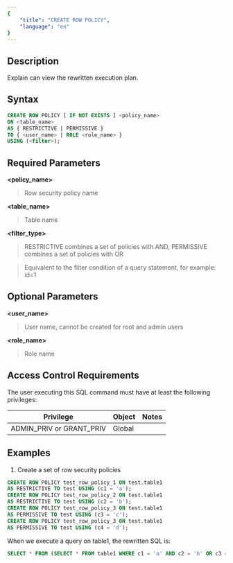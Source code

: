 ```yaml
---
{
    "title": "CREATE ROW POLICY",
    "language": "en"
}
---
```


## Description

Explain can view the rewritten execution plan. 

## Syntax

```sql
CREATE ROW POLICY [ IF NOT EXISTS ] <policy_name> 
ON <table_name> 
AS { RESTRICTIVE | PERMISSIVE } 
TO { <user_name> | ROLE <role_name> } 
USING (<filter>);
```
## Required Parameters

**<policy_name>**

> Row security policy name

**<table_name>**

> Table name

**<filter_type>**

> RESTRICTIVE combines a set of policies with AND, PERMISSIVE combines a set of policies with OR



> Equivalent to the filter condition of a query statement, for example: id=1

## Optional Parameters

**<user_name>**

> User name, cannot be created for root and admin users

**<role_name>**

> Role name

## Access Control Requirements

The user executing this SQL command must have at least the following privileges:

| Privilege                | Object | Notes |
| ------------------------ | ------ | ----- |
| ADMIN_PRIV or GRANT_PRIV | Global |       |

## Examples

1. Create a set of row security policies

  ```sql
  CREATE ROW POLICY test_row_policy_1 ON test.table1 
  AS RESTRICTIVE TO test USING (c1 = 'a');
  CREATE ROW POLICY test_row_policy_2 ON test.table1 
  AS RESTRICTIVE TO test USING (c2 = 'b');
  CREATE ROW POLICY test_row_policy_3 ON test.table1 
  AS PERMISSIVE TO test USING (c3 = 'c');
  CREATE ROW POLICY test_row_policy_3 ON test.table1 
  AS PERMISSIVE TO test USING (c4 = 'd');
  ```

  When we execute a query on table1, the rewritten SQL is:

  ```sql
  SELECT * FROM (SELECT * FROM table1 WHERE c1 = 'a' AND c2 = 'b' OR c3 = 'c' OR c4 = 'd')
  ```
